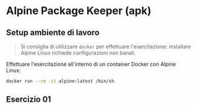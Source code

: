 # Alpine Package Keeper (apk)

## Setup ambiente di lavoro

> Si consiglia di utilizzare `docker` per effettuare l'esercitazione: installare Alpine Linux richiede configurazioni non banali.

Effettuare l'esercitazione all'interno di un container Docker con Alpine Linux:

```bash
docker run --rm -it alpine:latest /bin/sh
```

## Esercizio 01

